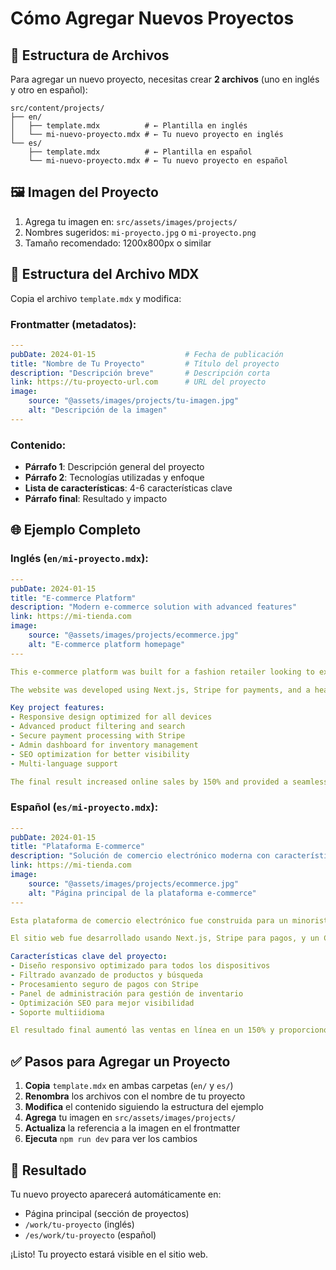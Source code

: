 # Cómo Agregar Nuevos Proyectos

## 📁 Estructura de Archivos

Para agregar un nuevo proyecto, necesitas crear **2 archivos** (uno en inglés y otro en español):

```
src/content/projects/
├── en/
│   ├── template.mdx          # ← Plantilla en inglés
│   └── mi-nuevo-proyecto.mdx # ← Tu nuevo proyecto en inglés
└── es/
    ├── template.mdx          # ← Plantilla en español  
    └── mi-nuevo-proyecto.mdx # ← Tu nuevo proyecto en español
```

## 🖼️ Imagen del Proyecto

1. Agrega tu imagen en: `src/assets/images/projects/`
2. Nombres sugeridos: `mi-proyecto.jpg` o `mi-proyecto.png`
3. Tamaño recomendado: 1200x800px o similar

## 📝 Estructura del Archivo MDX

Copia el archivo `template.mdx` y modifica:

### Frontmatter (metadatos):
```yaml
---
pubDate: 2024-01-15                    # Fecha de publicación
title: "Nombre de Tu Proyecto"         # Título del proyecto
description: "Descripción breve"       # Descripción corta
link: https://tu-proyecto-url.com      # URL del proyecto
image:
    source: "@assets/images/projects/tu-imagen.jpg"
    alt: "Descripción de la imagen"
---
```

### Contenido:
- **Párrafo 1**: Descripción general del proyecto
- **Párrafo 2**: Tecnologías utilizadas y enfoque
- **Lista de características**: 4-6 características clave
- **Párrafo final**: Resultado y impacto

## 🌐 Ejemplo Completo

### Inglés (`en/mi-proyecto.mdx`):
```yaml
---
pubDate: 2024-01-15
title: "E-commerce Platform"
description: "Modern e-commerce solution with advanced features"
link: https://mi-tienda.com
image:
    source: "@assets/images/projects/ecommerce.jpg"
    alt: "E-commerce platform homepage"
---

This e-commerce platform was built for a fashion retailer looking to expand their online presence. The project required a modern, responsive design with advanced shopping cart functionality and payment integration.

The website was developed using Next.js, Stripe for payments, and a headless CMS for content management. The design focuses on creating an intuitive shopping experience that converts visitors into customers.

Key project features:
- Responsive design optimized for all devices
- Advanced product filtering and search
- Secure payment processing with Stripe
- Admin dashboard for inventory management
- SEO optimization for better visibility
- Multi-language support

The final result increased online sales by 150% and provided a seamless shopping experience for customers.
```

### Español (`es/mi-proyecto.mdx`):
```yaml
---
pubDate: 2024-01-15
title: "Plataforma E-commerce"
description: "Solución de comercio electrónico moderna con características avanzadas"
link: https://mi-tienda.com
image:
    source: "@assets/images/projects/ecommerce.jpg"
    alt: "Página principal de la plataforma e-commerce"
---

Esta plataforma de comercio electrónico fue construida para un minorista de moda que buscaba expandir su presencia en línea. El proyecto requirió un diseño moderno y responsivo con funcionalidad avanzada de carrito de compras e integración de pagos.

El sitio web fue desarrollado usando Next.js, Stripe para pagos, y un CMS headless para gestión de contenido. El diseño se enfoca en crear una experiencia de compra intuitiva que convierte visitantes en clientes.

Características clave del proyecto:
- Diseño responsivo optimizado para todos los dispositivos
- Filtrado avanzado de productos y búsqueda
- Procesamiento seguro de pagos con Stripe
- Panel de administración para gestión de inventario
- Optimización SEO para mejor visibilidad
- Soporte multiidioma

El resultado final aumentó las ventas en línea en un 150% y proporcionó una experiencia de compra fluida para los clientes.
```

## ✅ Pasos para Agregar un Proyecto

1. **Copia** `template.mdx` en ambas carpetas (`en/` y `es/`)
2. **Renombra** los archivos con el nombre de tu proyecto
3. **Modifica** el contenido siguiendo la estructura del ejemplo
4. **Agrega** tu imagen en `src/assets/images/projects/`
5. **Actualiza** la referencia a la imagen en el frontmatter
6. **Ejecuta** `npm run dev` para ver los cambios

## 🚀 Resultado

Tu nuevo proyecto aparecerá automáticamente en:
- Página principal (sección de proyectos)
- `/work/tu-proyecto` (inglés)
- `/es/work/tu-proyecto` (español)

¡Listo! Tu proyecto estará visible en el sitio web.
